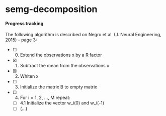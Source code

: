 # semg-decomposition

#### Progress tracking

The following algorithm is described on Negro et al. (J. Neural Engineering,
2015) - page 3:

- [ ] 0. Extend the observations x by a R factor
- [x] 1. Subtract the mean from the observations x
- [x] 2. Whiten x
- [ ] 3. Initialize the matrix B to empty matrix
- [ ] 4. For i = 1, 2, ..., M repeat:
  - [ ] 4.1 Initialize the vector w\_i(0) and w\_i(-1)
  - [ ] (...)
